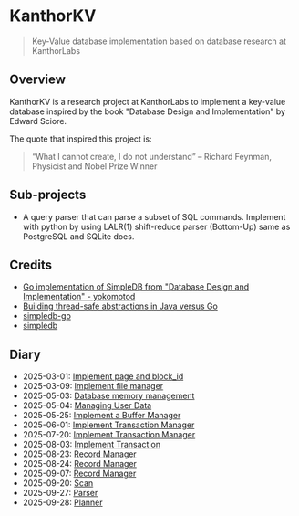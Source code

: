 # KanthorKV
> Key-Value database implementation based on database research at KanthorLabs

## Overview

KanthorKV is a research project at KanthorLabs to implement a key-value database inspired by the book "Database Design and Implementation" by Edward Sciore.

The quote that inspired this project is:

> “What I cannot create, I do not understand”
> – Richard Feynman, Physicist and Nobel Prize Winner

## Sub-projects

- A query parser that can parse a subset of SQL commands. Implement with python by using LALR(1) shift-reduce parser (Bottom-Up) same as PostgreSQL and SQLite does.

## Credits

- [Go implementation of SimpleDB from "Database Design and Implementation" - yokomotod](https://github.com/yokomotod/database-design-and-implementation-go)
- [Building thread-safe abstractions in Java versus Go](https://rybicki.io/blog/2024/11/03/multithreaded-code-java-golang.html)
- [simpledb-go](https://github.com/Chriscbr/simpledb-go)
- [simpledb](https://github.com/nakamasato/database-design-and-implementation/tree/main)

## Diary

- 2025-03-01: [Implement page and block_id](docs/diary/2025-03-01.md)
- 2025-03-09: [Implement file manager](docs/diary/2025-03-09.md)
- 2025-05-03: [Database memory management](docs/diary/2025-05-03.md)
- 2025-05-04: [Managing User Data](docs/diary/2025-05-04.md)
- 2025-05-25: [Implement a Buffer Manager](docs/diary/2025-05-25.md)
- 2025-06-01: [Implement Transaction Manager](docs/diary/2025-06-01.md)
- 2025-07-20: [Implement Transaction Manager](docs/diary/2025-07-20.md)
- 2025-08-03: [Implement Transaction](docs/diary/2025-08-03.md)
- 2025-08-23: [Record Manager](docs/diary/2025-08-23.md)
- 2025-08-24: [Record Manager](docs/diary/2025-08-24.md)
- 2025-09-07: [Record Manager](docs/diary/2025-09-07.md)
- 2025-09-20: [Scan](docs/diary/2025-09-20.md)
- 2025-09-27: [Parser](docs/diary/2025-09-27.md)
- 2025-09-28: [Planner](docs/diary/2025-09-28.md)
